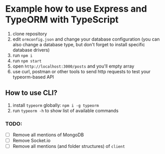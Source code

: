 # Example how to use Express and TypeORM with TypeScript

1. clone repository 
2. edit `ormconfig.json` and change your database configuration (you can also change a database type, but don't forget to install specific database drivers)
3. run `npm i`
4. run `npm start`
5. open `http://localhost:3000/posts` and you'll empty array
6. use curl, postman or other tools to send http requests to test your typeorm-based API

## How to use CLI?

1. install `typeorm` globally: `npm i -g typeorm`
2. run `typeorm -h` to show list of available commands

### TODO:
- [ ] Remove all mentions of MongoDB
- [ ] Remove Socket.io
- [ ] Remove all mentions (and folder structures) of `client`
